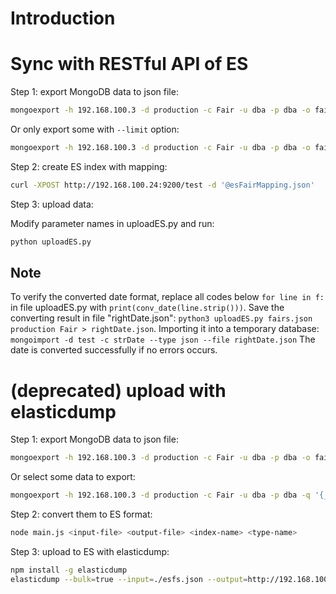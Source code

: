 # Introduction

# Sync with RESTful API of ES

Step 1: export MongoDB data to json file:

```bash
mongoexport -h 192.168.100.3 -d production -c Fair -u dba -p dba -o fairs.json
```

Or only export some with `--limit` option:

```bash
mongoexport -h 192.168.100.3 -d production -c Fair -u dba -p dba -o fairs.json --limit 100
```

Step 2: create ES index with mapping:

```bash
curl -XPOST http://192.168.100.24:9200/test -d '@esFairMapping.json'
```

Step 3: upload data:

Modify parameter names in uploadES.py and run:

```bash
python uploadES.py
```

## Note

To verify the converted date format, replace all codes below `for line in f:`
in file uploadES.py with `print(conv_date(line.strip()))`.
Save the converting result in file "rightDate.json":
`python3 uploadES.py fairs.json production Fair > rightDate.json`.
Importing it into a temporary database:
`mongoimport -d test -c strDate --type json --file rightDate.json`
The date is converted successfully if no errors occurs.

# (deprecated) upload with elasticdump

Step 1: export MongoDB data to json file:

```bash
mongoexport -h 192.168.100.3 -d production -c Fair -u dba -p dba -o fairs.json --jsonArray
```

Or select some data to export:
```bash
mongoexport -h 192.168.100.3 -d production -c Fair -u dba -p dba -q '{_id: "9Jox43DBwBznf9t3X"}' -o afair.json --jsonArray
```

Step 2: convert them to ES format:

```bash
node main.js <input-file> <output-file> <index-name> <type-name>
```

Step 3: upload to ES with elasticdump:

```bash
npm install -g elasticdump
elasticdump --bulk=true --input=./esfs.json --output=http://192.168.100.24:9200/
```

